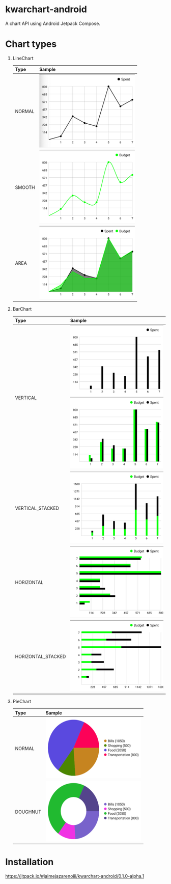 # kwarchart-android

A chart API using Android Jetpack Compose.


# Chart types
1. LineChart

   | Type | Sample |
   | --- | --- |
   | NORMAL | <img src="images/line_normal.png" width="300"> |
   | SMOOTH | <img src="images/line_smooth.png" width="300"> |
   | AREA | <img src="images/line_area.png" width="300"> |

2. BarChart

   | Type | Sample |
   | --- | --- |
   | VERTICAL | <img src="images/bar_vertical.png" width="300">  <img src="images/bar_vertical2.png" width="300"> |
   | VERTICAL_STACKED | <img src="images/bar_vertical_stacked.png" width="300"> |
   | HORIZONTAL | <img src="images/bar_horizontal2.png" width="300"> |
   | HORIZONTAL_STACKED | <img src="images/bar_horizontal_stacked.png" width="300"> |

3. PieChart

   | Type | Sample |
   | --- | --- |
   | NORMAL | <img src="images/pie_normal.png" width="300"> |
   | DOUGHNUT | <img src="images/pie_doughnut.png" width="300"> |

# Installation
https://jitpack.io/#jaimejazarenoiii/kwarchart-android/0.1.0-alpha.1
